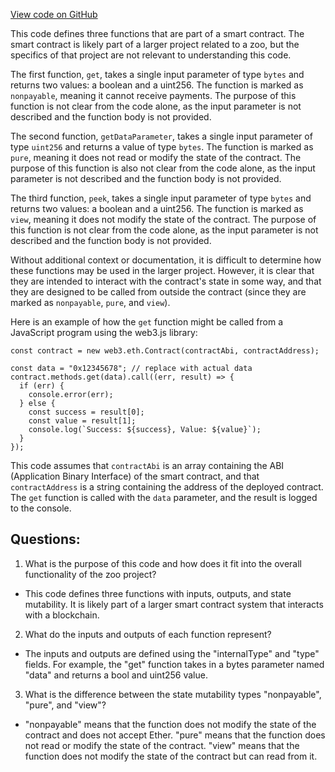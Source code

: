[View code on GitHub](zoo-labs/zoo/blob/master/core/src/constants/abis/pegged-oracle.json)

This code defines three functions that are part of a smart contract. The smart contract is likely part of a larger project related to a zoo, but the specifics of that project are not relevant to understanding this code.

The first function, `get`, takes a single input parameter of type `bytes` and returns two values: a boolean and a uint256. The function is marked as `nonpayable`, meaning it cannot receive payments. The purpose of this function is not clear from the code alone, as the input parameter is not described and the function body is not provided.

The second function, `getDataParameter`, takes a single input parameter of type `uint256` and returns a value of type `bytes`. The function is marked as `pure`, meaning it does not read or modify the state of the contract. The purpose of this function is also not clear from the code alone, as the input parameter is not described and the function body is not provided.

The third function, `peek`, takes a single input parameter of type `bytes` and returns two values: a boolean and a uint256. The function is marked as `view`, meaning it does not modify the state of the contract. The purpose of this function is not clear from the code alone, as the input parameter is not described and the function body is not provided.

Without additional context or documentation, it is difficult to determine how these functions may be used in the larger project. However, it is clear that they are intended to interact with the contract's state in some way, and that they are designed to be called from outside the contract (since they are marked as `nonpayable`, `pure`, and `view`). 

Here is an example of how the `get` function might be called from a JavaScript program using the web3.js library:

```
const contract = new web3.eth.Contract(contractAbi, contractAddress);

const data = "0x12345678"; // replace with actual data
contract.methods.get(data).call((err, result) => {
  if (err) {
    console.error(err);
  } else {
    const success = result[0];
    const value = result[1];
    console.log(`Success: ${success}, Value: ${value}`);
  }
});
```

This code assumes that `contractAbi` is an array containing the ABI (Application Binary Interface) of the smart contract, and that `contractAddress` is a string containing the address of the deployed contract. The `get` function is called with the `data` parameter, and the result is logged to the console.
## Questions: 
 1. What is the purpose of this code and how does it fit into the overall functionality of the zoo project?
- This code defines three functions with inputs, outputs, and state mutability. It is likely part of a larger smart contract system that interacts with a blockchain.

2. What do the inputs and outputs of each function represent?
- The inputs and outputs are defined using the "internalType" and "type" fields. For example, the "get" function takes in a bytes parameter named "data" and returns a bool and uint256 value.

3. What is the difference between the state mutability types "nonpayable", "pure", and "view"?
- "nonpayable" means that the function does not modify the state of the contract and does not accept Ether. "pure" means that the function does not read or modify the state of the contract. "view" means that the function does not modify the state of the contract but can read from it.